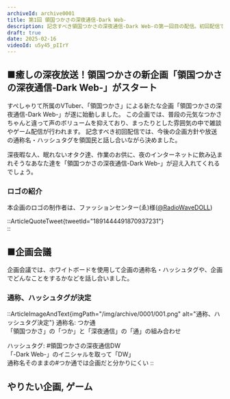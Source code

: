```yaml
---
archiveId: archive0001
title: 第1回 領国つかさの深夜通信-Dark Web-
description: 記念すべき領国つかさの深夜通信-Dark Web-の第一回目の配信。初回配信では、企画の通称やハッシュタグを決めました。
draft: true
date: 2025-02-16
videoId: u5y45_pIIrY
---
```

## ■癒しの深夜放送！領国つかさの新企画「領国つかさの深夜通信-Dark Web-」がスタート

すぺしゃりて所属のVTuber、「領国つかさ」による新たな企画「領国つかさの深夜通信-Dark Web-」が遂に始動しました。
この企画では、普段の元気なつかさちゃんと違って声のボリュームを抑えており、まったりとした雰囲気の中で雑談やゲーム配信が行われます。
記念すべき初回配信では、今後の企画方針や放送の通称名・ハッシュタグを領国民と話し合いながら決めました。

深夜暇な人、眠れないオタク達、作業のお供に、夜のインターネットに飲み込まれそうなあなた達を「領国つかさの深夜通信-Dark Web-」が迎え入れてくれるでしょう。

### ロゴの紹介
本企画のロゴの制作者は、ファッションセンター(ゑ)様([@RadioWaveDOLL](https://x.com/RadioWaveDOLL))

::ArticleQuoteTweet{tweetId="1891444491870937231"}  
::

## ■企画会議
企画会議では、ホワイトボードを使用して企画の通称名・ハッシュタグや、企画でどんなことをするかなどを話し合いました。

### 通称、ハッシュタグが決定
::ArticleImageAndText{imgPath="/img/archive/0001/001.png" alt="通称、ハッシュタグ決定"}
通称名: つか通  
「領国つかさ」の「つか」と「深夜通信」の「通」の組み合わせ

ハッシュタグ: #領国つかさの深夜通信DW  
「-Dark Web-」のイニシャルを取って「DW」  
通称名そのままの#つか通では企画だと分かりにくい
::

## やりたい企画, ゲーム
